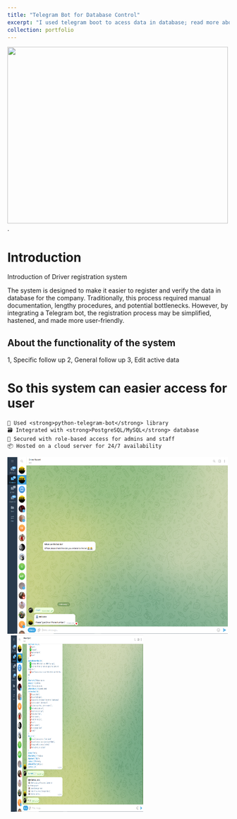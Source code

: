 ```yaml
---
title: "Telegram Bot for Database Control"
excerpt: "I used telegram boot to acess data in database; read more about it here."
collection: portfolio
---
```

<img src="https://github.com/Debsh/doddy.github.io/blob/fbbc33cb94fb3901661d8bf3c043f5f94c221004/images/Untitled%20design.png"  width="500" height="400" >.




# Introduction

Introduction of Driver registration system

The system is designed to make it easier to register and verify the data in database for the company.
Traditionally, this process required manual documentation, lengthy procedures, and potential bottlenecks. 
However, by integrating a Telegram bot, the registration process may be simplified, hastened, and made more user-friendly.

## About the functionality of the system
1, Specific follow up 
2, General follow up 
3, Edit active data  
# So this system can easier access for user 
    💬 Used <strong>python-telegram-bot</strong> library
    🗃️ Integrated with <strong>PostgreSQL/MySQL</strong> database
    🔐 Secured with role-based access for admins and staff
    📦 Hosted on a cloud server for 24/7 availability

<img src="https://github.com/Debsh/doddy/blob/ab355ad96094b6867e5ab0f7c0521d1f0d474b78/images/2.3..png"  width="500" height="400" > &nbsp;
<img src="https://github.com/Debsh/doddy/blob/ab355ad96094b6867e5ab0f7c0521d1f0d474b78/images/2.7.png"  width="300" height="400">
